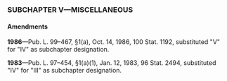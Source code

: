 ### SUBCHAPTER V—MISCELLANEOUS ###

#### Amendments ####

**1986**—Pub. L. 99–467, §1(a), Oct. 14, 1986, 100 Stat. 1192, substituted "V" for "IV" as subchapter designation.

**1983**—Pub. L. 97–454, §1(a)(1), Jan. 12, 1983, 96 Stat. 2494, substituted "IV" for "III" as subchapter designation.